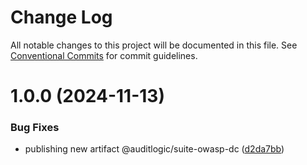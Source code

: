 # Change Log

All notable changes to this project will be documented in this file.
See [Conventional Commits](https://conventionalcommits.org) for commit guidelines.

# 1.0.0 (2024-11-13)


### Bug Fixes

* publishing new artifact @auditlogic/suite-owasp-dc ([d2da7bb](https://github.com/auditlogic/suite/commit/d2da7bb6723e0317adf329db3cb723162fd7d66f))
